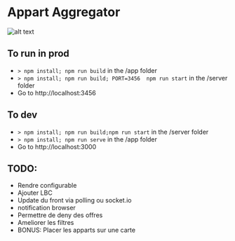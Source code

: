 # Appart Aggregator

![alt text](https://raw.githubusercontent.com/dekajoo/appart-aggregator/branch/appart-aggregator.png)

## To run in prod

* `> npm install; npm run build` in the /app folder
* `> npm install; npm run build; PORT=3456  npm run start` in the /server folder
* Go to http://localhost:3456

## To dev

* `> npm install; npm run build;npm run start` in the /server folder
* `> npm install; npm run serve` in the /app folder
* Go to http://localhost:3000

## TODO:

* Rendre configurable
* Ajouter LBC
* Update du front via polling ou socket.io
* notification browser
* Permettre de deny des offres
* Ameliorer les filtres
* BONUS: Placer les apparts sur une carte

